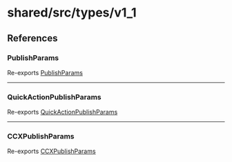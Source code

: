 # shared/src/types/v1\_1

## References

### PublishParams

Re-exports [PublishParams](../v1-1/output-params-types/interfaces/publish-params.md)

***

### QuickActionPublishParams

Re-exports [QuickActionPublishParams](../v1-1/output-params-types/interfaces/quick-action-publish-params.md)

***

### CCXPublishParams

Re-exports [CCXPublishParams](../v1-1/output-params-types/interfaces/ccx-publish-params.md)
